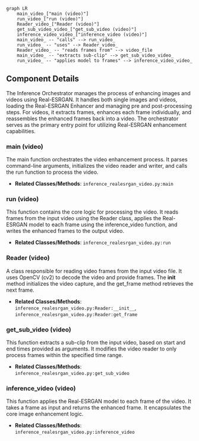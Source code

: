 ```mermaid
graph LR
    main_video_["main (video)"]
    run_video_["run (video)"]
    Reader_video_["Reader (video)"]
    get_sub_video_video_["get_sub_video (video)"]
    inference_video_video_["inference_video (video)"]
    main_video_ -- "calls" --> run_video_
    run_video_ -- "uses" --> Reader_video_
    Reader_video_ -- "reads frames from" --> video_file
    main_video_ -- "extracts sub-clip" --> get_sub_video_video_
    run_video_ -- "applies model to frames" --> inference_video_video_
```

## Component Details

The Inference Orchestrator manages the process of enhancing images and videos using Real-ESRGAN. It handles both single images and videos, loading the Real-ESRGAN Enhancer and managing pre and post-processing steps. For videos, it extracts frames, enhances each frame individually, and reassembles the enhanced frames back into a video. The orchestrator serves as the primary entry point for utilizing Real-ESRGAN enhancement capabilities.

### main (video)
The main function orchestrates the video enhancement process. It parses command-line arguments, initializes the video reader and writer, and calls the run function to process the video.
- **Related Classes/Methods**: `inference_realesrgan_video.py:main`

### run (video)
This function contains the core logic for processing the video. It reads frames from the input video using the Reader class, applies the Real-ESRGAN model to each frame using the inference_video function, and writes the enhanced frames to the output video.
- **Related Classes/Methods**: `inference_realesrgan_video.py:run`

### Reader (video)
A class responsible for reading video frames from the input video file. It uses OpenCV (cv2) to decode the video and provide frames. The __init__ method initializes the video capture, and the get_frame method retrieves the next frame.
- **Related Classes/Methods**: `inference_realesrgan_video.py:Reader:__init__`, `inference_realesrgan_video.py:Reader:get_frame`

### get_sub_video (video)
This function extracts a sub-clip from the input video, based on start and end times provided as arguments. It modifies the video reader to only process frames within the specified time range.
- **Related Classes/Methods**: `inference_realesrgan_video.py:get_sub_video`

### inference_video (video)
This function applies the Real-ESRGAN model to each frame of the video. It takes a frame as input and returns the enhanced frame. It encapsulates the core image enhancement logic.
- **Related Classes/Methods**: `inference_realesrgan_video.py:inference_video`
